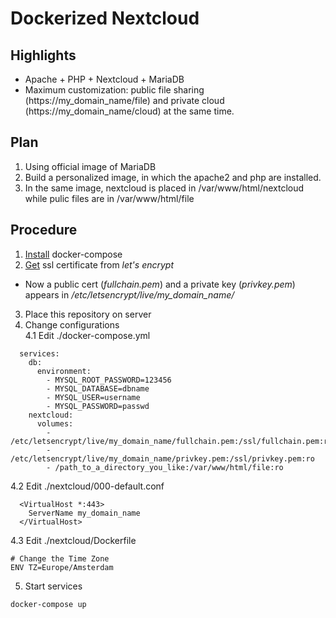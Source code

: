 # Dockerized Nextcloud
## Highlights
* Apache + PHP + Nextcloud + MariaDB
* Maximum customization: public file sharing (https://my_domain_name/file) and private cloud (https://my_domain_name/cloud) at the same time.
## Plan
1. Using official image of MariaDB
2. Build a personalized image, in which the apache2 and php are installed. 
3. In the same image, nextcloud is placed in /var/www/html/nextcloud while pulic files are in /var/www/html/file
## Procedure
1. [Install](https://github.com/xg590/tutorials/blob/master/docker/setup.md) docker-compose
2. [Get](https://github.com/xg590/tutorials/blob/master/LetsEncrypt.md) ssl certificate from <i>let's encrypt</i>
* Now a public cert (<i>fullchain.pem</i>) and a private key (<i>privkey.pem</i>) appears in <i>/etc/letsencrypt/live/my_domain_name/</i>
3. Place this repository on server
4. Change configurations<br>
4.1 Edit ./docker-compose.yml 
```
  services:
    db:
      environment:
        - MYSQL_ROOT_PASSWORD=123456
        - MYSQL_DATABASE=dbname
        - MYSQL_USER=username
        - MYSQL_PASSWORD=passwd 
    nextcloud:
      volumes:
        - /etc/letsencrypt/live/my_domain_name/fullchain.pem:/ssl/fullchain.pem:ro
        - /etc/letsencrypt/live/my_domain_name/privkey.pem:/ssl/privkey.pem:ro  
        - /path_to_a_directory_you_like:/var/www/html/file:ro 
```
4.2 Edit ./nextcloud/000-default.conf
```
  <VirtualHost *:443>
  	ServerName my_domain_name
  </VirtualHost>
```
4.3 Edit ./nextcloud/Dockerfile
```
# Change the Time Zone 
ENV TZ=Europe/Amsterdam 
``` 
5. Start services
```
docker-compose up
```

